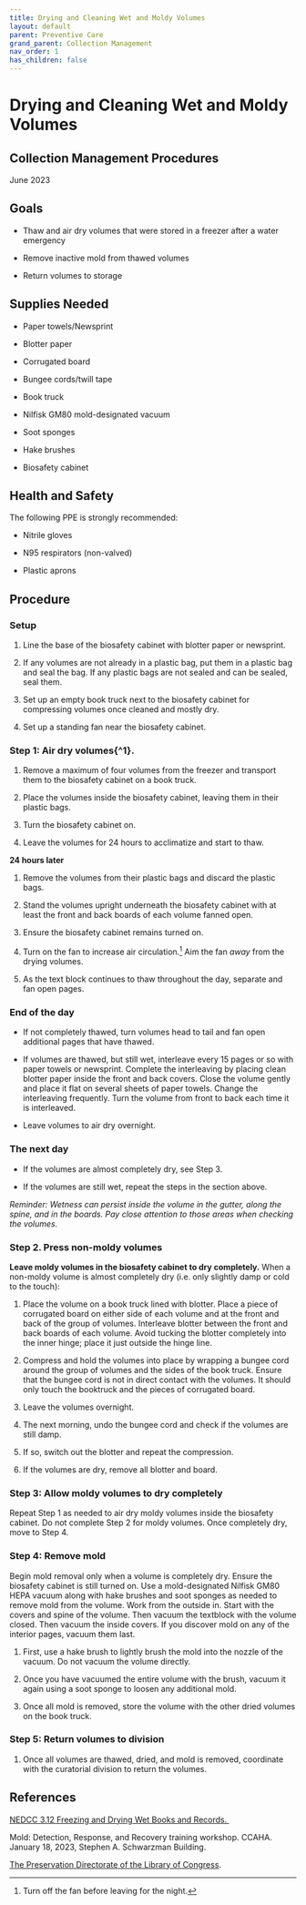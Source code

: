 ```yaml
---
title: Drying and Cleaning Wet and Moldy Volumes
layout: default
parent: Preventive Care
grand_parent: Collection Management
nav_order: 1
has_children: false
---
```


# **Drying and Cleaning Wet and Moldy Volumes**

## **Collection Management Procedures**

June 2023


## Goals

- Thaw and air dry volumes that were stored in a freezer after a water emergency

- Remove inactive mold from thawed volumes

- Return volumes to storage


## Supplies Needed

- Paper towels/Newsprint

- Blotter paper

- Corrugated board

- Bungee cords/twill tape

- Book truck

- Nilfisk GM80 mold-designated vacuum 

- Soot sponges

- Hake brushes

- Biosafety cabinet


## Health and Safety

The following PPE is strongly recommended:

- Nitrile gloves

- N95 respirators (non-valved)

- Plastic aprons


## Procedure

### Setup

1. Line the base of the biosafety cabinet with blotter paper or newsprint.

2. If any volumes are not already in a plastic bag, put them in a plastic bag and seal the bag. If any plastic bags are not sealed and can be sealed, seal them.

3. Set up an empty book truck next to the biosafety cabinet for compressing volumes once cleaned and mostly dry. 

4. Set up a standing fan near the biosafety cabinet.


### Step 1: Air dry volumes{^1}.

1. Remove a maximum of four volumes from the freezer and transport them to the biosafety cabinet on a book truck. 

2. Place the volumes inside the biosafety cabinet, leaving them in their plastic bags. 

3. Turn the biosafety cabinet on. 

4. Leave the volumes for 24 hours to acclimatize and start to thaw. 

**24 hours later** 

1. Remove the volumes from their plastic bags and discard the plastic bags. 

2. Stand the volumes upright underneath the biosafety cabinet with at least the front and back boards of each volume fanned open.

3. Ensure the biosafety cabinet remains turned on. 

4. Turn on the fan to increase air circulation.[^2] Aim the fan _away_ from the drying volumes.  

5. As the text block continues to thaw throughout the day, separate and fan open pages. 


### End of the day

- If not completely thawed, turn volumes head to tail and fan open additional pages that have thawed.

- If volumes are thawed, but still wet, interleave every 15 pages or so with paper towels or newsprint. Complete the interleaving by placing clean blotter paper inside the front and back covers. Close the volume gently and place it flat on several sheets of paper towels. Change the interleaving frequently. Turn the volume from front to back each time it is interleaved.

- Leave volumes to air dry overnight.


### The next day 

- If the volumes are almost completely dry, see Step 3.

- If the volumes are still wet, repeat the steps in the section above. 

_Reminder: Wetness can persist inside the volume in the gutter, along the spine, and in the boards. Pay close attention to those areas when checking the volumes._


### Step 2. Press non-moldy volumes

**Leave moldy volumes in the biosafety cabinet to dry completely.** When a non-moldy volume is almost completely dry (i.e. only slightly damp or cold to the touch):

1. Place the volume on a book truck lined with blotter. Place a piece of corrugated board on either side of each volume and at the front and back of the group of volumes. Interleave blotter between the front and back boards of each volume. Avoid tucking the blotter completely into the inner hinge; place it just outside the hinge line.  

2. Compress and hold the volumes into place by wrapping a bungee cord around the group of volumes and the sides of the book truck. Ensure that the bungee cord is not in direct contact with the volumes. It should only touch the booktruck and the pieces of corrugated board. 

3. Leave the volumes overnight. 

4. The next morning, undo the bungee cord and check if the volumes are still damp. 

5. If so, switch out the blotter and repeat the compression.

6. If the volumes are dry, remove all blotter and board. 


### Step 3: Allow moldy volumes to dry completely

Repeat Step 1 as needed to air dry moldy volumes inside the biosafety cabinet. Do not complete Step 2 for moldy volumes. Once completely dry, move to Step 4.


### Step 4: Remove mold

Begin mold removal only when a volume is completely dry. Ensure the biosafety cabinet is still turned on. Use a mold-designated Nilfisk GM80 HEPA vacuum along with hake brushes and soot sponges as needed to remove mold from the volume. Work from the outside in. Start with the covers and spine of the volume. Then vacuum the textblock with the volume closed. Then vacuum the inside covers. If you discover mold on any of the interior pages, vacuum them last. 

1. First, use a hake brush to lightly brush the mold into the nozzle of the vacuum. Do not vacuum the volume directly. 

2. Once you have vacuumed the entire volume with the brush, vacuum it again using a soot sponge to loosen any additional mold.

3. Once all mold is removed, store the volume with the other dried volumes on the book truck.


### Step 5: Return volumes to division

1. Once all volumes are thawed, dried, and mold is removed, coordinate with the curatorial division to return the volumes. 


## References

[NEDCC 3.12 Freezing and Drying Wet Books and Records. ](https://www.nedcc.org/free-resources/preservation-leaflets/3.-emergency-management/3.12-freezing-and-drying-wet-books-and-records)

Mold: Detection, Response, and Recovery training workshop. CCAHA. January 18, 2023, Stephen A. Schwarzman Building. 

[The Preservation Directorate of the Library of Congress](https://www.loc.gov/item/2021689703/).

[^1]: Repeat as many times as needed.
[^2]: Turn off the fan before leaving for the night.